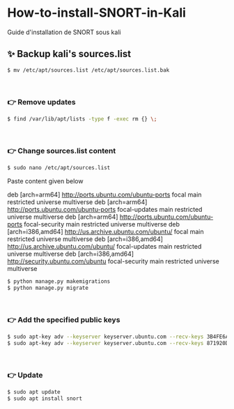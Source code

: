 # How-to-install-SNORT-in-Kali
Guide d'installation de SNORT sous kali

## ✨ Backup kali's sources.list

```bash
$ mv /etc/apt/sources.list /etc/apt/sources.list.bak
```

<br />

### 👉 Remove updates 

```bash
$ find /var/lib/apt/lists -type f -exec rm {} \;
```

<br />

### 👉 Change sources.list content

```bash
$ sudo nano /etc/apt/sources.list
```
Paste content given below
> 
deb [arch=arm64] http://ports.ubuntu.com/ubuntu-ports focal main restricted universe multiverse
deb [arch=arm64] http://ports.ubuntu.com/ubuntu-ports focal-updates main restricted universe multiverse
deb [arch=arm64] http://ports.ubuntu.com/ubuntu-ports focal-security main restricted universe multiverse
deb [arch=i386,amd64] http://us.archive.ubuntu.com/ubuntu/ focal main restricted universe multiverse
deb [arch=i386,amd64] http://us.archive.ubuntu.com/ubuntu/ focal-updates main restricted universe multiverse
deb [arch=i386,amd64] http://security.ubuntu.com/ubuntu focal-security main restricted universe multiverse

```bash
$ python manage.py makemigrations
$ python manage.py migrate
```

<br />

### 👉 Add the specified public keys

```bash
$ sudo apt-key adv --keyserver keyserver.ubuntu.com --recv-keys 3B4FE6ACC0B21F32
$ sudo apt-key adv --keyserver keyserver.ubuntu.com --recv-keys 871920D1991BC93C
```

<br />

### 👉 Update

```bash
$ sudo apt update
$ sudo apt install snort
```

<br />

